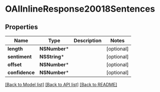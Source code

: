 # OAIInlineResponse20018Sentences

## Properties
Name | Type | Description | Notes
------------ | ------------- | ------------- | -------------
**length** | **NSNumber*** |  | [optional] 
**sentiment** | **NSString*** |  | [optional] 
**offset** | **NSNumber*** |  | [optional] 
**confidence** | **NSNumber*** |  | [optional] 

[[Back to Model list]](../README.md#documentation-for-models) [[Back to API list]](../README.md#documentation-for-api-endpoints) [[Back to README]](../README.md)



